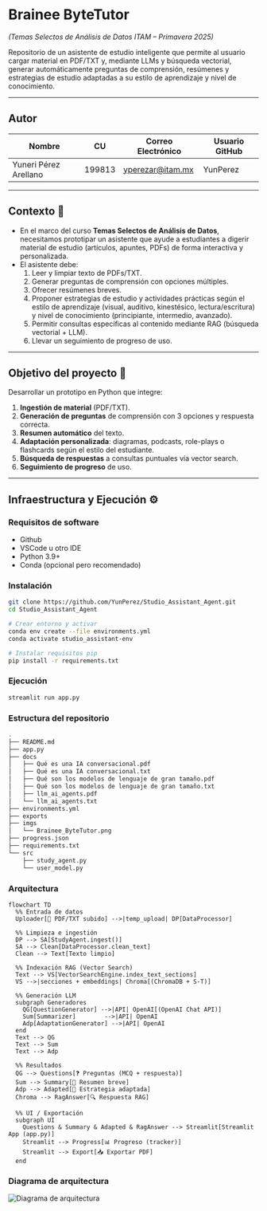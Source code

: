 # Brainee ByteTutor  
*(Temas Selectos de Análisis de Datos ITAM – Primavera 2025)*  

Repositorio de un asistente de estudio inteligente que permite al usuario cargar material en PDF/TXT y, mediante LLMs y búsqueda vectorial, generar automáticamente preguntas de comprensión, resúmenes y estrategias de estudio adaptadas a su estilo de aprendizaje y nivel de conocimiento.

---

## Autor

| Nombre                    | CU     | Correo Electrónico          | Usuario GitHub |
|---------------------------|--------|-----------------------------|----------------|
| Yuneri Pérez Arellano     | 199813 | yperezar@itam.mx            | YunPerez       |

---

## Contexto 🧠

- En el marco del curso **Temas Selectos de Análisis de Datos**, necesitamos prototipar un asistente que ayude a estudiantes a digerir material de estudio (artículos, apuntes, PDFs) de forma interactiva y personalizada.  
- El asistente debe:  
  1. Leer y limpiar texto de PDFs/TXT.  
  2. Generar preguntas de comprensión con opciones múltiples.  
  3. Ofrecer resúmenes breves.  
  4. Proponer estrategias de estudio y actividades prácticas según el estilo de aprendizaje (visual, auditivo, kinestésico, lectura/escritura) y nivel de conocimiento (principiante, intermedio, avanzado).  
  5. Permitir consultas específicas al contenido mediante RAG (búsqueda vectorial + LLM).  
  6. Llevar un seguimiento de progreso de uso.

---

## Objetivo del proyecto 🎯

Desarrollar un prototipo en Python que integre:  
1. **Ingestión de material** (PDF/TXT).  
2. **Generación de preguntas** de comprensión con 3 opciones y respuesta correcta.  
3. **Resumen automático** del texto.  
4. **Adaptación personalizada**: diagramas, podcasts, role-plays o flashcards según el estilo del estudiante.  
5. **Búsqueda de respuestas** a consultas puntuales vía vector search.  
6. **Seguimiento de progreso** de uso.

---

## Infraestructura y Ejecución ⚙

### Requisitos de software

- Github
- VSCode u otro IDE
- Python 3.9+  
- Conda (opcional pero recomendado) 

### Instalación

```bash
git clone https://github.com/YunPerez/Studio_Assistant_Agent.git
cd Studio_Assistant_Agent

# Crear entorno y activar
conda env create --file environments.yml
conda activate studio_assistant-env

# Instalar requisitos pip
pip install -r requirements.txt
```
### Ejecución

```bash
streamlit run app.py
```
### Estructura del repositorio

```bash
.
├── README.md
├── app.py
├── docs
│   ├── Qué es una IA conversacional.pdf
│   ├── Qué es una IA conversacional.txt
│   ├── Qué son los modelos de lenguaje de gran tamaño.pdf
│   ├── Qué son los modelos de lenguaje de gran tamaño.txt
│   ├── llm_ai_agents.pdf
│   └── llm_ai_agents.txt
├── environments.yml
├── exports
├── imgs
│   └── Brainee_ByteTutor.png
├── progress.json
├── requirements.txt
└── src
    ├── study_agent.py
    └── user_model.py
```

### Arquitectura

```mermaid
flowchart TD
  %% Entrada de datos
  Uploader[📄 PDF/TXT subido] -->|temp_upload| DP[DataProcessor]

  %% Limpieza e ingestión
  DP --> SA[StudyAgent.ingest()]
  SA --> Clean[DataProcessor.clean_text]
  Clean --> Text[Texto limpio]

  %% Indexación RAG (Vector Search)
  Text --> VS[VectorSearchEngine.index_text_sections]
  VS -->|secciones + embeddings| Chroma[(ChromaDB + S-T)]

  %% Generación LLM
  subgraph Generadores
    QG[QuestionGenerator] -->|API| OpenAI[(OpenAI Chat API)]
    Sum[Summarizer]        -->|API| OpenAI
    Adp[AdaptationGenerator] -->|API| OpenAI
  end
  Text --> QG
  Text --> Sum
  Text --> Adp

  %% Resultados
  QG --> Questions[❓ Preguntas (MCQ + respuesta)]
  Sum --> Summary[📝 Resumen breve]
  Adp --> Adapted[🎨 Estrategia adaptada]
  Chroma --> RagAnswer[🔍 Respuesta RAG]

  %% UI / Exportación
  subgraph UI
    Questions & Summary & Adapted & RagAnswer --> Streamlit[Streamlit App (app.py)]
    Streamlit --> Progress[📊 Progreso (tracker)]
    Streamlit --> Export[📥 Exportar PDF]
  end
```

### Diagrama de arquitectura
![Diagrama de arquitectura](imgs/architecture.png)